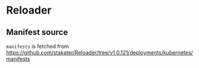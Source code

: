 # Reloader

## Manifest source

`manifests` is fetched from <https://github.com/stakater/Reloader/tree/v1.0.121/deployments/kubernetes/manifests>
